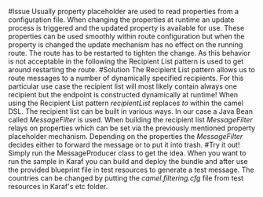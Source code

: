 #Issue
Usually property placeholder are used to read properties from a configuration file. When changing the properties at runtime an update process is triggered and the updated property is available for use. These properties can be used smoothly within route configuration but when the property is changed the update mechanism has no effect on the running route. The route has to be restarted to tighten the change. As this behavior is not acceptable in the following the Recipient List pattern is used to get around restarting the route.
#Solution
The Recipient List pattern allows us to route messages to a number of dynamically specified recipients. For this particular use case the recipient list will most likely contain always one recipient but the endpoint is constructed dynamically at runtime! When using the Recipient List pattern *recipientList* replaces *to* within the camel DSL. The recipient list can be built in various ways. In our case a Java Bean called *MessageFilter* is used. When building the recipient list *MessageFilter* relays on properties which can be set via the previously mentioned property placeholder mechanism. Depending on the properties the *MessageFilter* decides either to forward the message or to put it into trash. 
#Try it out!
Simply run the MessageProducer class to get the idea. When you want to run the sample in Karaf you can build and deploy the bundle and after use the provided blueprint file in test resources to generate a test message. The countries can be changed by putting the *camel.filtering.cfg* file from test resources in Karaf's etc folder.
